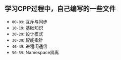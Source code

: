 ## 学习CPP过程中，自己编写的一些文件

* `00-09`: 互斥与同步
* `10-19`: 基础知识
* `20-29`: 设计模式
* `30-39`: 智能指针
* `40-49`: 进程间通信
* `50-59`: Namespace隔离